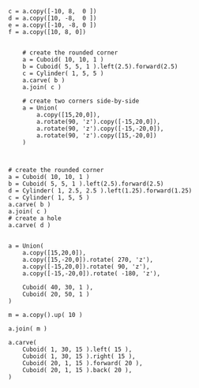 

    c = a.copy([-10, 8,  0 ])
    d = a.copy([10, -8,  0 ])
    e = a.copy([-10, -8, 0 ])
    f = a.copy([10, 8, 0])


        # create the rounded corner
        a = Cuboid( 10, 10, 1 )
        b = Cuboid( 5, 5, 1 ).left(2.5).forward(2.5)
        c = Cylinder( 1, 5, 5 )
        a.carve( b )
        a.join( c )

        # create two corners side-by-side
        a = Union(
            a.copy([15,20,0]),
            a.rotate(90, 'z').copy([-15,20,0]),
            a.rotate(90, 'z').copy([-15,-20,0]),
            a.rotate(90, 'z').copy([15,-20,0])
        )



    # create the rounded corner
    a = Cuboid( 10, 10, 1 )
    b = Cuboid( 5, 5, 1 ).left(2.5).forward(2.5)
    d = Cylinder( 1, 2.5, 2.5 ).left(1.25).forward(1.25)
    c = Cylinder( 1, 5, 5 )
    a.carve( b )
    a.join( c )
    # create a hole
    a.carve( d )


    a = Union(
        a.copy([15,20,0]),
        a.copy([15,-20,0]).rotate( 270, 'z'),
        a.copy([-15,20,0]).rotate( 90, 'z'),
        a.copy([-15,-20,0]).rotate( -180, 'z'),

        Cuboid( 40, 30, 1 ),
        Cuboid( 20, 50, 1 )
    )

    m = a.copy().up( 10 )

    a.join( m )

    a.carve(
        Cuboid( 1, 30, 15 ).left( 15 ),
        Cuboid( 1, 30, 15 ).right( 15 ),
        Cuboid( 20, 1, 15 ).forward( 20 ),
        Cuboid( 20, 1, 15 ).back( 20 ),
    )